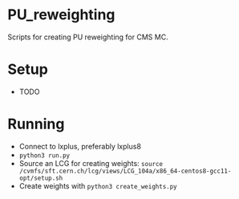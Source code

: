 # PU_reweighting
Scripts for creating PU reweighting for CMS MC.

# Setup
* TODO

# Running
* Connect to lxplus, preferably lxplus8
* `python3 run.py`
* Source an LCG for creating weights: `source /cvmfs/sft.cern.ch/lcg/views/LCG_104a/x86_64-centos8-gcc11-opt/setup.sh`
* Create weights with `python3 create_weights.py`